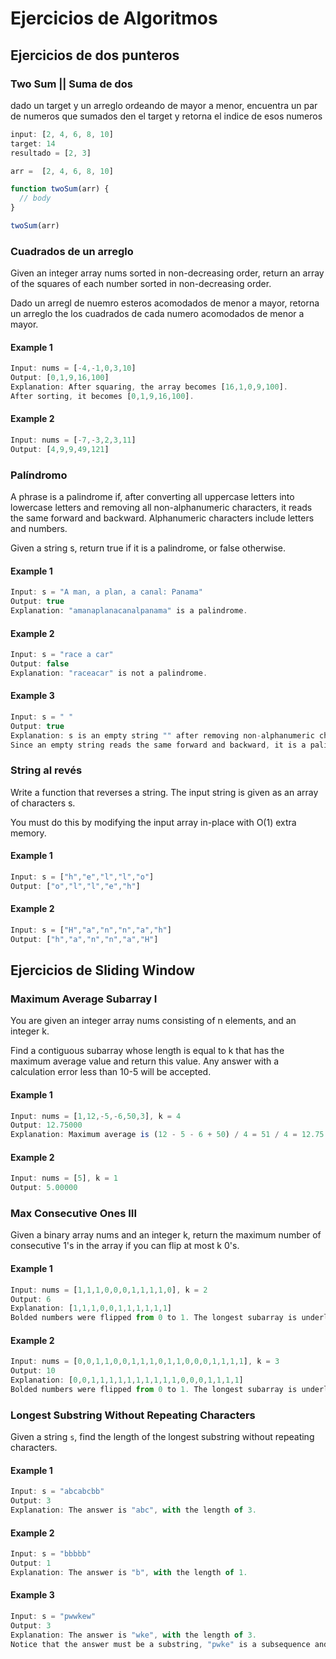 # Ejercicios de Algoritmos

## Ejercicios de dos punteros

### Two Sum || Suma de dos

dado un target y un arreglo ordeando de mayor a menor, encuentra un par de numeros que sumados den el target y retorna el indice de esos numeros

```js
input: [2, 4, 6, 8, 10]
target: 14
resultado = [2, 3]
```

```js
arr =  [2, 4, 6, 8, 10]

function twoSum(arr) {
  // body
}

twoSum(arr)
```

### Cuadrados de un arreglo

Given an integer array nums sorted in non-decreasing order, return an array of the squares of each number sorted in non-decreasing order.

Dado un arregl de nuemro esteros acomodados de menor a mayor, retorna un arreglo the los cuadrados de cada numero acomodados de menor a mayor.

#### Example 1

```js
Input: nums = [-4,-1,0,3,10]
Output: [0,1,9,16,100]
Explanation: After squaring, the array becomes [16,1,0,9,100].
After sorting, it becomes [0,1,9,16,100].
```

#### Example 2

```js
Input: nums = [-7,-3,2,3,11]
Output: [4,9,9,49,121]
```

### Palíndromo

A phrase is a palindrome if, after converting all uppercase letters into lowercase letters and removing all non-alphanumeric characters, it reads the same forward and backward. Alphanumeric characters include letters and numbers.

Given a string s, return true if it is a palindrome, or false otherwise.

#### Example 1

``` js
Input: s = "A man, a plan, a canal: Panama"
Output: true
Explanation: "amanaplanacanalpanama" is a palindrome.
```

#### Example 2

```js
Input: s = "race a car"
Output: false
Explanation: "raceacar" is not a palindrome.
```

#### Example 3

```js
Input: s = " "
Output: true
Explanation: s is an empty string "" after removing non-alphanumeric characters.
Since an empty string reads the same forward and backward, it is a palindrome.
```

### String al revés

Write a function that reverses a string. The input string is given as an array of characters s.

You must do this by modifying the input array in-place with O(1) extra memory.

#### Example 1

```js
Input: s = ["h","e","l","l","o"]
Output: ["o","l","l","e","h"]
```

#### Example 2

```js
Input: s = ["H","a","n","n","a","h"]
Output: ["h","a","n","n","a","H"]
```

## Ejercicios de Sliding Window

### Maximum Average Subarray I

You are given an integer array nums consisting of n elements, and an integer k.

Find a contiguous subarray whose length is equal to k that has the maximum average value and return this value. Any answer with a calculation error less than 10-5 will be accepted.

#### Example 1

```js
Input: nums = [1,12,-5,-6,50,3], k = 4
Output: 12.75000
Explanation: Maximum average is (12 - 5 - 6 + 50) / 4 = 51 / 4 = 12.75
```

#### Example 2

```js
Input: nums = [5], k = 1
Output: 5.00000
```

### Max Consecutive Ones III

Given a binary array nums and an integer k, return the maximum number of consecutive 1's in the array if you can flip at most k 0's.

#### Example 1

```js
Input: nums = [1,1,1,0,0,0,1,1,1,1,0], k = 2
Output: 6
Explanation: [1,1,1,0,0,1,1,1,1,1,1]
Bolded numbers were flipped from 0 to 1. The longest subarray is underlined.
```

#### Example 2

```js
Input: nums = [0,0,1,1,0,0,1,1,1,0,1,1,0,0,0,1,1,1,1], k = 3
Output: 10
Explanation: [0,0,1,1,1,1,1,1,1,1,1,1,0,0,0,1,1,1,1]
Bolded numbers were flipped from 0 to 1. The longest subarray is underlined.
```

### Longest Substring Without Repeating Characters

Given a string `s`, find the length of the longest substring without repeating characters.

#### Example 1

```js
Input: s = "abcabcbb"
Output: 3
Explanation: The answer is "abc", with the length of 3.
```

#### Example 2

```js
Input: s = "bbbbb"
Output: 1
Explanation: The answer is "b", with the length of 1.
```

#### Example 3

```js
Input: s = "pwwkew"
Output: 3
Explanation: The answer is "wke", with the length of 3.
Notice that the answer must be a substring, "pwke" is a subsequence and not a substring.
```
